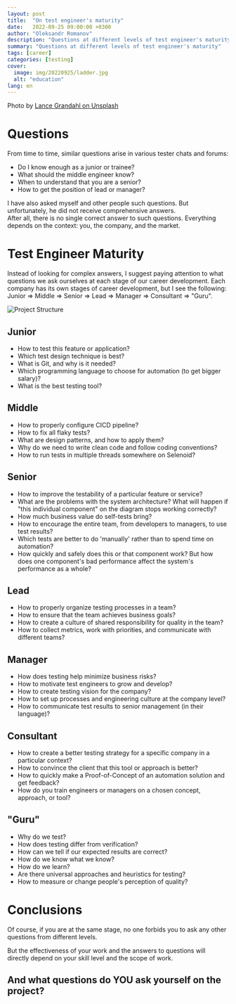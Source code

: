 ```yaml
---
layout: post
title:  "On test engineer's maturity"
date:   2022-09-25 09:00:00 +0300
author: "Oleksandr Romanov"
description: "Questions at different levels of test engineer's maturity"
summary: "Questions at different levels of test engineer's maturity"
tags: [career]
categories: [testing]
cover:
  image: img/20220925/ladder.jpg
  alt: "education"
lang: en
---
```


Photo by [Lance Grandahl on Unsplash](https://unsplash.com/photos/9lcTOjGQRsI?utm_source=unsplash&utm_medium=referral&utm_content=creditShareLink)

# Questions
From time to time, similar questions arise in various tester chats and forums:

- Do I know enough as a junior or trainee?
- What should the middle engineer know?
- When to understand that you are a senior?
- How to get the position of lead or manager?  

I have also asked myself and other people such questions. But unfortunately, he did not receive comprehensive answers.  
After all, there is no single correct answer to such questions. Everything depends on the context: you, the company, and the market.  

# Test Engineer Maturity

Instead of looking for complex answers, I suggest paying attention to what questions we ask ourselves at each stage of our career development.
Each company has its own stages of career development, but I see the following: Junior => Middle => Senior => Lead => Manager => Consultant => "Guru".

![Project Structure](/img/20220925/maturity.png)

## Junior
- How to test this feature or application?
- Which test design technique is best?
- What is Git, and why is it needed?
- Which programming language to choose for automation (to get bigger salary)?
- What is the best testing tool?

## Middle
- How to properly configure CICD pipeline?
- How to fix all flaky tests?
- What are design patterns, and how to apply them?
- Why do we need to write clean code and follow coding conventions?
- How to run tests in multiple threads somewhere on Selenoid?

## Senior
- How to improve the testability of a particular feature or service?
- What are the problems with the system architecture? What will happen if "this individual component" on the diagram stops working correctly?
- How much business value do self-tests bring?
- How to encourage the entire team, from developers to managers, to use test results? 
- Which tests are better to do 'manually' rather than to spend time on automation?
- How quickly and safely does this or that component work? But how does one component's bad performance affect the system's performance as a whole?

## Lead
- How to properly organize testing processes in a team?
- How to ensure that the team achieves business goals?
- How to create a culture of shared responsibility for quality in the team?
- How to collect metrics, work with priorities, and communicate with different teams?

## Manager
- How does testing help minimize business risks?
- How to motivate test engineers to grow and develop?
- How to create testing vision for the company?
- How to set up processes and engineering culture at the company level?
- How to communicate test results to senior management (in their language)?

## Consultant
- How to create a better testing strategy for a specific company in a particular context?
- How to convince the client that this tool or approach is better?
- How to quickly make a Proof-of-Concept of an automation solution and get feedback?
- How do you train engineers or managers on a chosen concept, approach, or tool?

## "Guru"
- Why do we test?
- How does testing differ from verification?
- How can we tell if our expected results are correct?
- How do we know what we know?
- How do we learn?
- Are there universal approaches and heuristics for testing?
- How to measure or change people's perception of quality?

# Conclusions
Of course, if you are at the same stage, no one forbids you to ask any other questions from different levels.  

But the effectiveness of your work and the answers to questions will directly depend on your skill level and the scope of work.

## And what questions do YOU ask yourself on the project?